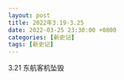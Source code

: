 ```yaml
---
layout: post
title: 2022年3.19-3.25
date: 2022-03-25 23:30:00 +0800
categories: [新史记]
tags: [新史记]
---
```


3.21 东航客机坠毁

